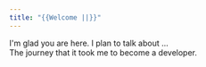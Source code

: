 ```yaml
---
title: "{{Welcome ||}}"
---
```


I'm glad you are here. I plan to talk about ...<br>
The journey that it took me to become a developer.
